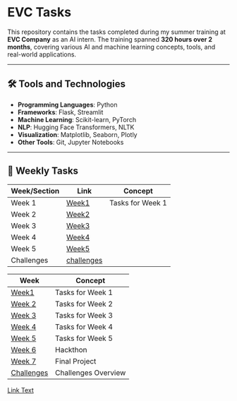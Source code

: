 # EVC Tasks

This repository contains the tasks completed during my summer training at **EVC Company** as an AI intern. The training spanned **320 hours over 2 months**, covering various AI and machine learning concepts, tools, and real-world applications.

---

## 🛠 Tools and Technologies

- **Programming Languages**: Python  
- **Frameworks**: Flask, Streamlit  
- **Machine Learning**: Scikit-learn, PyTorch  
- **NLP**: Hugging Face Transformers, NLTK  
- **Visualization**: Matplotlib, Seaborn, Plotly  
- **Other Tools**: Git, Jupyter Notebooks

---

## 📅 Weekly Tasks


| Week/Section | Link | Concept        |
|--------------|------|-------------------------|
| Week 1       | [Week1](./Week1) | Tasks for Week 1      |
| Week 2       | [Week2](./Week2) |
| Week 3       | [Week3](./Week3) |
| Week 4       | [Week4](./Week4) |
| Week 5       | [Week5](./Week5) |
| Challenges   | [challenges](./challenges) |

| Week          | Concept        |
|---------------|-------------------------|
| [Week1](#Week1) | Tasks for Week 1      |
| [Week 2](#Week2) | Tasks for Week 2      |
| [Week 3](#Week3) | Tasks for Week 3      |
| [Week 4](#Week4) | Tasks for Week 4      |
| [Week 5](#Week15) | Tasks for Week 5      |
| [Week 6](#week-5) | Hackthon      |
| [Week 7](#week-5) | Final Project      |
| [Challenges](#challenges) | Challenges Overview |
[Link Text](https://github.com/username/repository-name)


